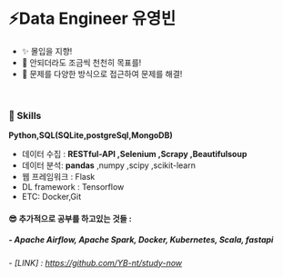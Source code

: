 
<!--
**YB-nt/YB-nt** is a ✨ _special_ ✨ repository because its `README.md` (this file) appears on your GitHub profile.

Here are some ideas to get you started:

- 🔭 I’m currently working on ...
- 🌱 I’m currently learning ...
- 👯 I’m looking to collaborate on ...
- 🤔 I’m looking for help with ...
- 💬 Ask me about ...
- 📫 How to reach me: ...
- 😄 Pronouns: ...
- ⚡ Fun fact: ...
-->
# ⚡Data Engineer 유영빈

- ✨ 몰입을 지향!
- 🤔 안되더라도 조금씩 천천히 목표를!
- 👀 문제를 다양한 방식으로 접근하여 문제를 해결!

<br>

### 🧰 Skills

**Python,SQL(SQLite,postgreSql,MongoDB)** <br>
  
- 데이터 수집 : **RESTful-API ,Selenium ,Scrapy ,Beautifulsoup** <br>
- 데이터 분석: **pandas** ,numpy ,scipy ,scikit-learn <br>
- 웹 프레임워크 : Flask <br>
- DL framework : Tensorflow <br>
- ETC: Docker,Git <br>

#### 😎 추가적으로 공부를 하고있는 것들 :<br> 
##### - Apache Airflow, Apache Spark, Docker, Kubernetes, Scala, fastapi
###### - [LINK] : https://github.com/YB-nt/study-now
<br><br>

<!--
![YB-nt's GitHub stats](https://github-readme-stats.vercel.app/api?username=YB-nt&show_icons=true&theme=transparent)
-->
